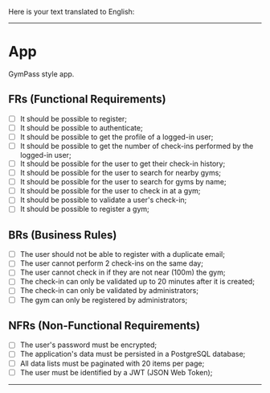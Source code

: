 Here is your text translated to English:

---

# App

GymPass style app.

## FRs (Functional Requirements)

- [ ] It should be possible to register;
- [ ] It should be possible to authenticate;
- [ ] It should be possible to get the profile of a logged-in user;
- [ ] It should be possible to get the number of check-ins performed by the logged-in user;
- [ ] It should be possible for the user to get their check-in history;
- [ ] It should be possible for the user to search for nearby gyms;
- [ ] It should be possible for the user to search for gyms by name;
- [ ] It should be possible for the user to check in at a gym;
- [ ] It should be possible to validate a user's check-in;
- [ ] It should be possible to register a gym;

## BRs (Business Rules)

- [ ] The user should not be able to register with a duplicate email;
- [ ] The user cannot perform 2 check-ins on the same day;
- [ ] The user cannot check in if they are not near (100m) the gym;
- [ ] The check-in can only be validated up to 20 minutes after it is created;
- [ ] The check-in can only be validated by administrators;
- [ ] The gym can only be registered by administrators;

## NFRs (Non-Functional Requirements)

- [ ] The user's password must be encrypted;
- [ ] The application's data must be persisted in a PostgreSQL database;
- [ ] All data lists must be paginated with 20 items per page;
- [ ] The user must be identified by a JWT (JSON Web Token);

---